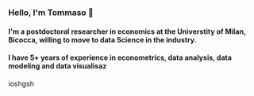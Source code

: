 ### Hello, I'm Tommaso 👋

#### I'm a postdoctoral researcher in economics at the Universtity of Milan, Bicocca, willing to move to data Science in the industry.
#### I have 5+ years of experience in econometrics, data analysis, data modeling and data visualisaz
 ioshgsh
<!--
**tommella90/tommella90** is a ✨ _special_ ✨ repository because its `README.md` (this file) appears on your GitHub profile.

Here are some ideas to get you started:
- 🔭 I’m currently working on ...
- 🌱 I’m currently learning ...
- 👯 I’m looking to collaborate on ...
- 🤔 I’m looking for help with ...
- 💬 Ask me about ...
- 📫 How to reach me: ...
- 😄 Pronouns: ...
- ⚡ Fun fact: ...
-->
